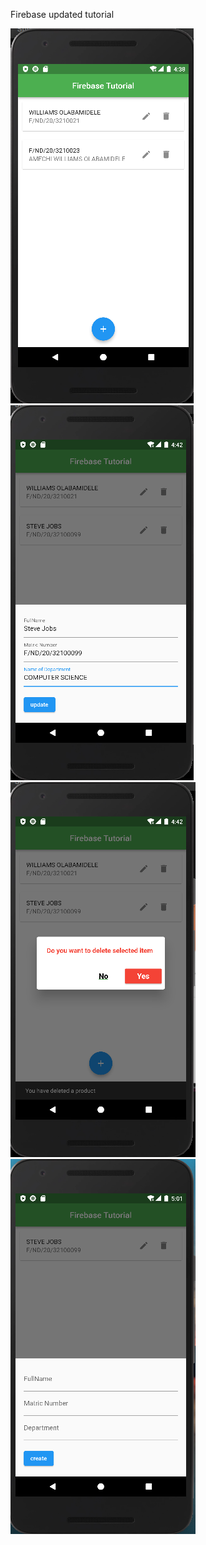 Firebase updated tutorial

![](/screenshot/first.png) ![](/screenshot/second.png)
![](/screenshot/third.png) ![](/screenshot/fourth.png)
